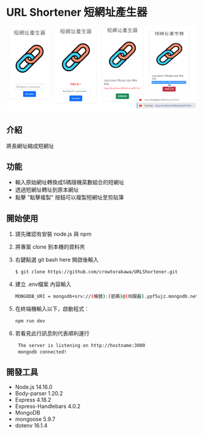 # URL Shortener 短網址產生器
![image](https://github.com/crowtorakawa/URLShortener/blob/main/shorts.png)

## 介紹

將長網址縮成短網址

## 功能

- 輸入原始網址轉換成5碼隨機英數組合的短網址
- 透過短網址轉址到原本網址
- 點擊 "點擊複製" 按鈕可以複製短網址至剪貼簿

## 開始使用

1. 請先確認有安裝 node.js 與 npm
2. 將專案 clone 到本機的資料夾
3. 右鍵點選 git bash here
   開啟後輸入
   ```bash
   $ git clone https://github.com/crowtorakawa/URLShortener.git
   ```
5. 建立 .env檔案 內容輸入
   ```bash
   MONGODB_URI = mongodb+srv://(帳號):(密碼)@(伺服器).ypf5ujz.mongodb.net/(Database名稱)?retryWrites=true&w=majority
   ```
7. 在終端機輸入以下，啟動程式：

   ```bash
   npm run dev
   ```
      
8. 若看見此行訊息則代表順利運行

   ```bash
    The server is listening on http://hostname:3000
    mongodb connected!
   ```

## 開發工具

- Node.js 14.16.0
- Body-parser 1.20.2
- Express 4.18.2
- Express-Handlebars 4.0.2
- MongoDB
- mongoose 5.9.7
- dotenv 16.1.4
